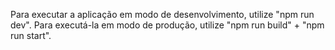Para executar a aplicação em modo de desenvolvimento, utilize "npm run dev". Para executá-la em modo de produção, utilize "npm run build" + "npm run start".